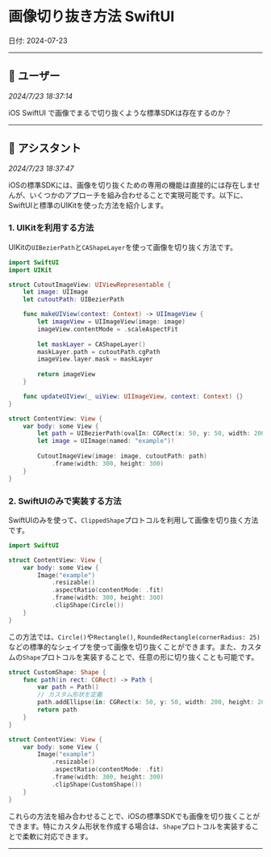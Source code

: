 # 画像切り抜き方法 SwiftUI

日付: 2024-07-23

---

## 👤 ユーザー
*2024/7/23 18:37:14*

iOS SwiftUI で画像でまるで切り抜くような標準SDKは存在するのか？

---

## 🤖 アシスタント
*2024/7/23 18:37:47*

iOSの標準SDKには、画像を切り抜くための専用の機能は直接的には存在しませんが、いくつかのアプローチを組み合わせることで実現可能です。以下に、SwiftUIと標準のUIKitを使った方法を紹介します。

### 1. UIKitを利用する方法

UIKitの`UIBezierPath`と`CAShapeLayer`を使って画像を切り抜く方法です。

```swift
import SwiftUI
import UIKit

struct CutoutImageView: UIViewRepresentable {
    let image: UIImage
    let cutoutPath: UIBezierPath

    func makeUIView(context: Context) -> UIImageView {
        let imageView = UIImageView(image: image)
        imageView.contentMode = .scaleAspectFit
        
        let maskLayer = CAShapeLayer()
        maskLayer.path = cutoutPath.cgPath
        imageView.layer.mask = maskLayer
        
        return imageView
    }

    func updateUIView(_ uiView: UIImageView, context: Context) {}
}

struct ContentView: View {
    var body: some View {
        let path = UIBezierPath(ovalIn: CGRect(x: 50, y: 50, width: 200, height: 200))
        let image = UIImage(named: "example")!
        
        CutoutImageView(image: image, cutoutPath: path)
            .frame(width: 300, height: 300)
    }
}
```

### 2. SwiftUIのみで実装する方法

SwiftUIのみを使って、`ClippedShape`プロトコルを利用して画像を切り抜く方法です。

```swift
import SwiftUI

struct ContentView: View {
    var body: some View {
        Image("example")
            .resizable()
            .aspectRatio(contentMode: .fit)
            .frame(width: 300, height: 300)
            .clipShape(Circle())
    }
}
```

この方法では、`Circle()`や`Rectangle()`, `RoundedRectangle(cornerRadius: 25)`などの標準的なシェイプを使って画像を切り抜くことができます。また、カスタムの`Shape`プロトコルを実装することで、任意の形に切り抜くことも可能です。

```swift
struct CustomShape: Shape {
    func path(in rect: CGRect) -> Path {
        var path = Path()
        // カスタム形状を定義
        path.addEllipse(in: CGRect(x: 50, y: 50, width: 200, height: 200))
        return path
    }
}

struct ContentView: View {
    var body: some View {
        Image("example")
            .resizable()
            .aspectRatio(contentMode: .fit)
            .frame(width: 300, height: 300)
            .clipShape(CustomShape())
    }
}
```

これらの方法を組み合わせることで、iOSの標準SDKでも画像を切り抜くことができます。特にカスタム形状を作成する場合は、`Shape`プロトコルを実装することで柔軟に対応できます。

---
